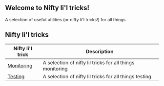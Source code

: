 ## Welcome to Nifty li'l tricks!

A selection of useful utilities (or nifty li'l tricks!) for all things

## Nifty li'l tricks

|Nifty li'l trick|Description|
|-|-|
|[Monitoring](https://github.com/nifty-lil-tricks/monitoring)|A selection of nifty lil tricks for all things monitoring|
|[Testing](https://github.com/nifty-lil-tricks/testing)|A selection of nifty lil tricks for all things testing|

